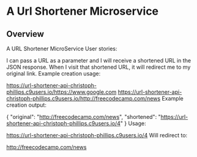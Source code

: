 # A Url Shortener Microservice

## Overview

A URL Shortener MicroService
User stories:

I can pass a URL as a parameter and I will receive a shortened URL in the JSON response.
When I visit that shortened URL, it will redirect me to my original link.
Example creation usage:

https://url-shortener-api-christoph-phillips.c9users.io/https://www.google.com 
https://url-shortener-api-christoph-phillips.c9users.io/http://freecodecamp.com/news
Example creation output:

{ "original": "http://freecodecamp.com/news", "shortened": "https://url-shortener-api-christoph-phillips.c9users.io/4" }
Usage:

https://url-shortener-api-christoph-phillips.c9users.io/4
Will redirect to:

http://freecodecamp.com/news

